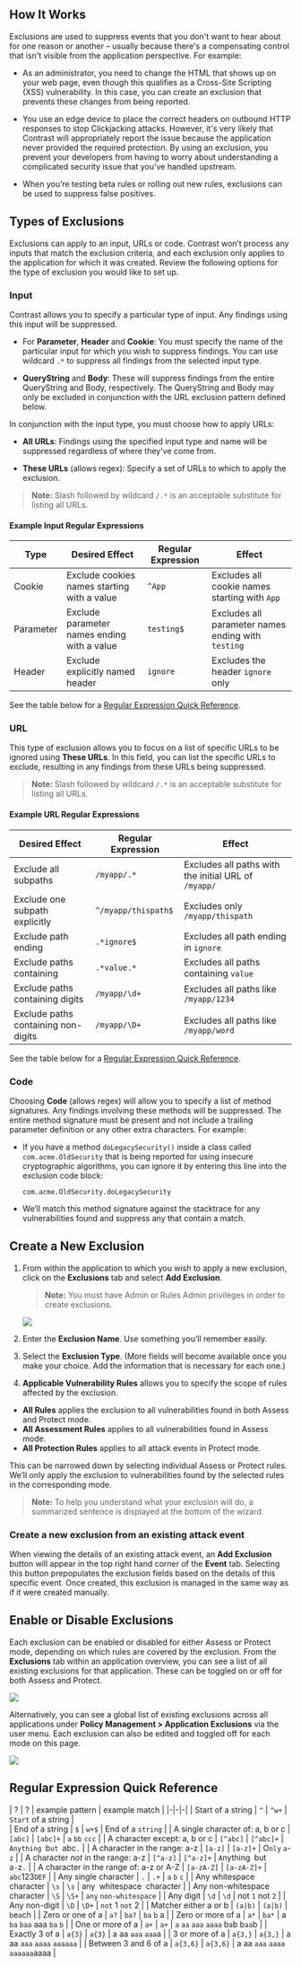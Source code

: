 <!--
title: "Application Exclusions"
description: "Overview of application exclusions in TeamServer"
tags: "Admin policy application exclusions suppress events"
-->

## How It Works 

Exclusions are used to suppress events that you don't want to hear about for one reason or another – usually because there's a compensating control that isn't visible from the application perspective. For example:

* As an administrator, you need to change the HTML that shows up on your web page, even though this qualifies as a Cross-Site Scripting (XSS) vulnerability. In this case, you can create an exclusion that prevents these changes from being reported.

* You use an edge device to place the correct headers on outbound HTTP responses to stop Clickjacking attacks. However, it's very likely that Contrast will appropriately report the issue because the application never provided the required protection. By using an exclusion, you prevent your developers from having to worry about understanding a complicated security issue that you've handled upstream. 

* When you’re testing beta rules or rolling out new rules, exclusions can be used to suppress false positives.

## Types of Exclusions 

Exclusions can apply to an input, URLs or code. Contrast won’t process any inputs that match the exclusion criteria, and each exclusion only applies to the application for which it was created. Review the following options for the type of exclusion you would like to set up. 

### Input 

Contrast allows you to specify a particular type of input. Any findings using this input will be suppressed.

* For **Parameter**, **Header** and **Cookie**: You must specify the name of the particular input for which you wish to suppress findings. You can use wildcard `.*` to suppress all findings from the selected input type.

* **QueryString** and **Body**: These will suppress findings from the entire QueryString and Body, respectively. The QueryString and Body may only be excluded in conjunction with the URL exclusion pattern defined below.

In conjunction with the input type, you must choose how to apply URLs:

* **All URLs**: Findings using the specified input type and name will be suppressed regardless of where they’ve come from.

* **These URLs** (allows regex): Specify a set of URLs to which to apply the exclusion. 

>**Note:** Slash followed by wildcard `/.*` is an acceptable substitute for listing all URLs.

#### Example Input Regular Expressions

| Type | Desired Effect | Regular Expression | Effect |
|-|-|-|-|
| Cookie | Exclude cookies names starting with a value | `^App` | Excludes all cookie names starting with `App` |
| Parameter | Exclude parameter names ending with a value | `testing$` | Excludes all parameter names ending with `testing` |
| Header | Exclude explicitly named header | `ignore` | Excludes the header `ignore` only |

See the table below for a [Regular Expression Quick Reference](#regular-expression-quick-reference).

### URL

This type of exclusion allows you to focus on a list of specific URLs to be ignored using **These URLs**. In this field, you can list the specific URLs to exclude, resulting in any findings from these URLs being suppressed. 

>**Note:** Slash followed by wildcard `/.*` is an acceptable substitute for listing all URLs.

#### Example URL Regular Expressions

| Desired Effect | Regular Expression | Effect |
|-|-|-|
| Exclude all subpaths | `/myapp/.*` | Excludes all paths with the initial URL of `/myapp/` |
| Exclude one subpath explicitly | `^/myapp/thispath$` | Excludes only `/myapp/thispath` |
| Exclude path ending | `.*ignore$` | Excludes all path ending in `ignore` |
| Exclude paths containing | `.*value.*` | Excludes all paths containing `value` |
| Exclude paths containing digits | `/myapp/\d+` | Excludes all paths like `/myapp/1234` |
| Exclude paths containing non-digits | `/myapp/\D+` | Excludes all paths like `/myapp/word` |

See the table below for a [Regular Expression Quick Reference](#regular-expression-quick-reference).

### Code

Choosing **Code** (allows regex) will allow you to specify a list of method signatures. Any findings involving these methods will be suppressed. The entire method signature must be present and not include a trailing parameter definition or any other extra characters. For example: 

* If you have a method ```doLegacySecurity()``` inside a class called ```com.acme.OldSecurity``` that is being reported for using insecure cryptographic algorithms, you can ignore it by entering this line into the exclusion code block:

      com.acme.OldSecurity.doLegacySecurity

* We’ll match this method signature against the stacktrace for any vulnerabilities found and suppress any that contain a match.

## Create a New Exclusion

1. From within the application to which you wish to apply a new exclusion, click on the **Exclusions** tab and select **Add Exclusion**. 

   >**Note:** You must have Admin or Rules Admin privileges in order to create exclusions.

   <a href="assets/images/ExclusionsAdd.png" rel="lightbox" title="Adding A New Exclusion"><img class="thumbnail" src="assets/images/ExclusionsAdd.png"/></a>

2. Enter the **Exclusion Name**. Use something you’ll remember easily.
3.	Select the **Exclusion Type**. (More fields will become available once you make your choice. Add the information that is necessary for each one.) 
4.	**Applicable Vulnerability Rules** allows you to specify the scope of rules affected by the exclusion.

 * **All Rules** applies the exclusion to all vulnerabilities found in both Assess and Protect mode. 
 * **All Assessment Rules** applies to all vulnerabilities found in Assess mode.
 * **All Protection Rules** applies to all attack events in Protect mode.

This can be narrowed down by selecting individual Assess or Protect rules. We’ll only apply the exclusion to vulnerabilities found by the selected rules in the corresponding mode.

>**Note:** To help you understand what your exclusion will do, a summarized sentence is displayed at the bottom of the wizard.

### Create a new exclusion from an existing attack event

When viewing the details of an existing attack event, an **Add Exclusion** button will appear in the top right hand corner of the **Event** tab. Selecting this button prepopulates the exclusion fields based on the details of this specific event. Once created, this exclusion is managed in the same way as if it were created manually.

## Enable or Disable Exclusions

Each exclusion can be enabled or disabled for either Assess or Protect mode, depending on which rules are covered by the exclusion. From the **Exclusions** tab within an application overview, you can see a list of all existing exclusions for that application. These can be toggled on or off for both Assess and Protect. 

<a href="assets/images/Application-policy-exclusions-tab.png" rel="lightbox" title="Enable or disable exclusions in an application Policy tab"><img class="thumbnail" src="assets/images/Application-policy-exclusions-tab.png"/></a>

Alternatively, you can see a global list of existing exclusions across all applications under **Policy Management > Application Exclusions** via the user menu. Each exclusion can also be edited and toggled off for each mode on this page. 

<a href="assets/images/Application-exclusions.png" rel="lightbox" title="Manage exclusions in Policy Management"><img class="thumbnail" src="assets/images/Application-exclusions.png"/></a>

## Regular Expression Quick Reference

| ? | ? | example pattern | example match |
|-|-|-|
| Start of a string | `^` | `^w+` | `Start` of a string |  
| End of a string | `$` | `w+$` | End of a `string` |
| A single character of: a, b or c | `[abc]` | `[abc]+` | `a` `bb` `ccc` |
| A character except: a, b or c | `[^abc]` | `[^abc]+` | `Anything `b`ut `abc`.` |
| A character in the range: a-z | `[a-z]` | `[a-z]+` | O`nly` `a`-`z` |
| A character *not* in the range: a-z | `[^a-z]` | `[^a-z]+` | `A`nything<code> </code>but<code> </code>a`-`z`.` |
| A character in the range of: a-z or A-Z | `[a-zA-Z]` | `[a-zA-Z]+` | `abc`123`DEF` |
| Any single character | `.` | `.+` | `a` `b` `c` |
| Any whitespace character | `\s` | `\s` | any<code> </code>whitespace<code> </code>character |
| Any non-whitespace character | `\S` | `\S+` | `any` `non-whitespace` |
| Any digit | `\d` | `\d` | not `1` not `2` |
| Any non-digit | `\D` | `\D+` | `not` 1 `not` 2 |
| Matcher either a or b | <code>(a&#124;b)</code> | <code>(a&#124;b)</code> | `b`e`a`ch |
| Zero or one of a | `a?` | `ba?` | `ba` `b` a |
| Zero or more of a | `a*` | `ba*` | a `ba` `baa` aaa `ba` `b` |
| One or more of a | `a+` | `a+` | `a` `aa` `aaa` `aaaa` b`a`b b`aa`b |
| Exactly 3 of a | `a{3}` | `a{3}` | a aa `aaa` `aaa`a |
| 3 or more of a | `a{3,}` | `a{3,}` | a aa `aaa` `aaaa` `aaaaaa` |
| Between 3 and 6 of a | `a{3,6}` | `a{3,6}` | a aa `aaa` `aaaa` `aaaaaa`aaaa |
